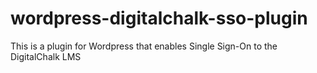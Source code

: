 wordpress-digitalchalk-sso-plugin
=================================

This is a plugin for Wordpress that enables Single Sign-On to the DigitalChalk LMS